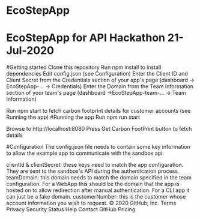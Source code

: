 # EcoStepApp
# EcoStepApp for API Hackathon 21-Jul-2020
#Getting started
Clone this repository
Run npm install to install dependencies
Edit config.json (see Configuration)
Enter the Client ID and Client Secret from the Credentials section of your app's page (dashboard -> EcoStepApp-... -> Credentials)
Enter the Domain from the Team Information section of your team's page (dashboard ->EcoStepApp-team-... -> Team Information)

Run npm start to fetch carbon footprint details for customer accounts (see Running the app)
#Running the app
Run npm run start

Browse to http://localhost:8080
Press Get Carbon FootPrint button to fetch details

#Configuration
The config.json file needs to contain some key information to allow the example app to communicate with the sandbox api:

clientId & clientSecret: these keys need to match the app configuration. They are sent to the sandbox's API during the authentication process.
teamDomain: this domain needs to match the domain specified in the team configuration. For a WebApp this should be the domain that the app is hosted on to allow redirection after manual authentication. For a CLI app it can just be a fake domain.
customerNumber: this is the customer whose account information you wish to request. 
© 2020 GitHub, Inc.
Terms
Privacy
Security
Status
Help
Contact GitHub
Pricing
